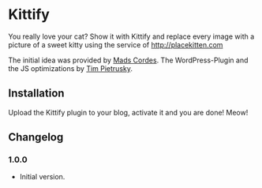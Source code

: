 # Kittify 

You really love your cat? Show it with Kittify and replace every image with a picture of a sweet kitty using the 
service of http://placekitten.com

The initial idea was provided by [Mads Cordes](http://twitter.com/Mobilpadde). The WordPress-Plugin and the JS optimizations by [Tim Pietrusky](http://twitter.com/TimPietrusky). 

## Installation

Upload the Kittify plugin to your blog, activate it and you are done! Meow!

## Changelog

### 1.0.0

* Initial version. 